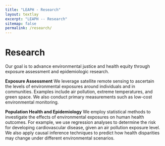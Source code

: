 ```yaml
---
title: "LEAPH - Research"
layout: textlay
excerpt: "LEAPH -- Research"
sitemap: false
permalink: /research/
---
```


# Research

Our goal is to advance environmental justice and health equity through exposure assessment and epidemiologic research.

**Exposure Assessment** We leverage satellite remote sensing to ascertain the levels of environmental exposures around individuals and in communities. Examples include air pollution, extreme temperatures, and green space. We also conduct primary measurements such as low-cost environmental monitoring.

**Population Health and Epidemiology** We employ statistical methods to investigate the effects of environmental exposures on human health outcomes. For example, we use regression analyses to determine the risk for developing cardiovascular disease, given an air pollution exposure level. We also apply causal inference techniques to predict how health disparities may change under different environmental scenarios.
